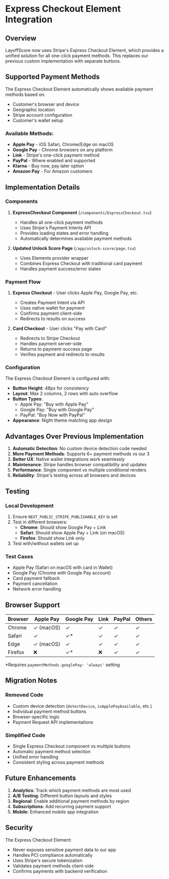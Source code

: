# Express Checkout Element Integration

## Overview

LayoffScore now uses Stripe's Express Checkout Element, which provides a unified solution for all one-click payment methods. This replaces our previous custom implementation with separate buttons.

## Supported Payment Methods

The Express Checkout Element automatically shows available payment methods based on:
- Customer's browser and device
- Geographic location
- Stripe account configuration
- Customer's wallet setup

### Available Methods:
- **Apple Pay** - iOS Safari, Chrome/Edge on macOS
- **Google Pay** - Chrome browsers on any platform
- **Link** - Stripe's one-click payment method
- **PayPal** - Where enabled and supported
- **Klarna** - Buy now, pay later option
- **Amazon Pay** - For Amazon customers

## Implementation Details

### Components

1. **ExpressCheckout Component** (`/components/ExpressCheckout.tsx`)
   - Handles all one-click payment methods
   - Uses Stripe's Payment Intents API
   - Provides loading states and error handling
   - Automatically determines available payment methods

2. **Updated Unlock Score Page** (`/app/unlock-score/page.tsx`)
   - Uses Elements provider wrapper
   - Combines Express Checkout with traditional card payment
   - Handles payment success/error states

### Payment Flow

1. **Express Checkout** - User clicks Apple Pay, Google Pay, etc.
   - Creates Payment Intent via API
   - Uses native wallet for payment
   - Confirms payment client-side
   - Redirects to results on success

2. **Card Checkout** - User clicks "Pay with Card"
   - Redirects to Stripe Checkout
   - Handles payment server-side
   - Returns to payment-success page
   - Verifies payment and redirects to results

### Configuration

The Express Checkout Element is configured with:
- **Button Height**: 48px for consistency
- **Layout**: Max 2 columns, 2 rows with auto overflow
- **Button Types**: 
  - Apple Pay: "Buy with Apple Pay"
  - Google Pay: "Buy with Google Pay"
  - PayPal: "Buy Now with PayPal"
- **Appearance**: Night theme matching app design

## Advantages Over Previous Implementation

1. **Automatic Detection**: No custom device detection code needed
2. **More Payment Methods**: Supports 6+ payment methods vs our 3
3. **Better UX**: Native wallet integrations work seamlessly
4. **Maintenance**: Stripe handles browser compatibility and updates
5. **Performance**: Single component vs multiple conditional renders
6. **Reliability**: Stripe's testing across all browsers and devices

## Testing

### Local Development
1. Ensure `NEXT_PUBLIC_STRIPE_PUBLISHABLE_KEY` is set
2. Test in different browsers:
   - **Chrome**: Should show Google Pay + Link
   - **Safari**: Should show Apple Pay + Link (on macOS)
   - **Firefox**: Should show Link only
3. Test with/without wallets set up

### Test Cases
- Apple Pay (Safari on macOS with card in Wallet)
- Google Pay (Chrome with Google Pay account)
- Card payment fallback
- Payment cancellation
- Network error handling

## Browser Support

| Browser | Apple Pay | Google Pay | Link | PayPal | Others |
|---------|-----------|------------|------|---------|---------|
| Chrome | ✓ (macOS) | ✓ | ✓ | ✓ | ✓ |
| Safari | ✓ | ✓* | ✓ | ✓ | ✓ |
| Edge | ✓ (macOS) | ✓ | ✓ | ✓ | ✓ |
| Firefox | ❌ | ✓* | ❌ | ✓ | ✓ |

*Requires `paymentMethods.googlePay: 'always'` setting

## Migration Notes

### Removed Code
- Custom device detection (`detectDevice`, `isApplePayAvailable`, etc.)
- Individual payment method buttons
- Browser-specific logic
- Payment Request API implementations

### Simplified Code
- Single Express Checkout component vs multiple buttons
- Automatic payment method selection
- Unified error handling
- Consistent styling across payment methods

## Future Enhancements

1. **Analytics**: Track which payment methods are most used
2. **A/B Testing**: Different button layouts and styles
3. **Regional**: Enable additional payment methods by region
4. **Subscriptions**: Add recurring payment support
5. **Mobile**: Enhanced mobile app integration

## Security

The Express Checkout Element:
- Never exposes sensitive payment data to our app
- Handles PCI compliance automatically
- Uses Stripe's secure tokenization
- Validates payment methods client-side
- Confirms payments with backend verification
